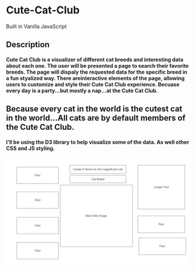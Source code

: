 # Cute-Cat-Club
Built in Vanilla JavaScript 
## Description


#### Cute Cat Club is a visualizer of different cat breeds and interesting data about each one. The user will be presented a page to search their favorite breeds. The page will dispaly the requested data for the specific breed in a fun styalized way. There areinteractive elements of the page, allowing users to customize and style their Cute Cat Club experience. Becuase every day is a party...but mostly a nap...at the Cute Cat Club.

## Because every cat in the world is the cutest cat in the world...All cats are by default members of the Cute Cat Club. 


#### I'll be using the D3 library to help visualize some of the data. As well other CSS and JS styling.

![Alt Text](./Homepage.png)
